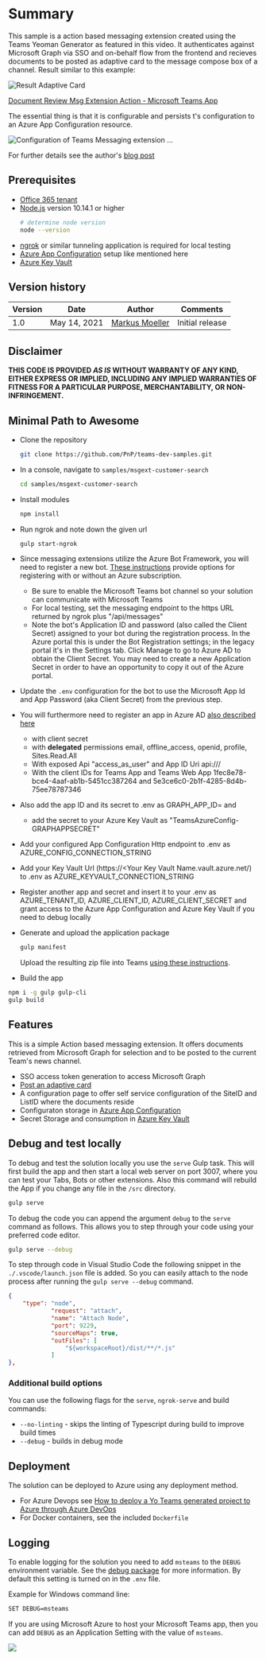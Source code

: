 # Summary

This sample is a action based messaging extension created using the Teams Yeoman Generator as featured in this video. It authenticates against Microsoft Graph via SSO and on-behalf flow from the frontend and recieves documents to be posted as adaptive card to the message compose box of a channel.
Result similar to this example:

![Result Adaptive Card](https://mmsharepoint.files.wordpress.com/2020/08/14pickedadaptivecardresult.png)

[Document Review Msg Extension Action - Microsoft Teams App](https://github.com/mmsharepoint/teams-dev-samples/tree/contribspfx/samples/msgext-graph-action-docreview)

The essential thing is that it is configurable and persists t's configuration to an Azure App Configuration resource.

![Configuration of Teams Messaging extension ...](https://mmsharepoint.files.wordpress.com/2021/05/08fetchtask_configurefirst.png?w=946)

For further details see the author's [blog post](https://mmsharepoint.wordpress.com/2021/05/17/configure-teams-applications-with-azure-app-configuration-nodejs/)

## Prerequisites

* [Office 365 tenant](https://dev.office.com/sharepoint/docs/spfx/set-up-your-development-environment)
* [Node.js](https://nodejs.org) version 10.14.1 or higher
    ```bash
    # determine node version
    node --version
    ```
* [ngrok](https://ngrok.com) or similar tunneling application is required for local testing
* [Azure App Configuration](https://docs.microsoft.com/en-us/azure/azure-app-configuration/quickstart-aspnet-core-app?tabs=core5x#create-an-app-configuration-store) setup like mentioned here
* [Azure Key Vault](https://docs.microsoft.com/en-us/azure/key-vault/general/)


## Version history

Version|Date|Author|Comments
-------|----|----|--------
1.0|May 14, 2021|[Markus Moeller](https://twitter.com/moeller2_0)|Initial release

## Disclaimer

**THIS CODE IS PROVIDED *AS IS* WITHOUT WARRANTY OF ANY KIND, EITHER EXPRESS OR IMPLIED, INCLUDING ANY IMPLIED WARRANTIES OF FITNESS FOR A PARTICULAR PURPOSE, MERCHANTABILITY, OR NON-INFRINGEMENT.**

## Minimal Path to Awesome
- Clone the repository

    ```bash
    git clone https://github.com/PnP/teams-dev-samples.git
    ```

- In a console, navigate to `samples/msgext-customer-search`

    ```bash
    cd samples/msgext-customer-search
    ```

- Install modules

    ```bash
    npm install
    ```
- Run ngrok and note down the given url

    ```bash
    gulp start-ngrok
    ```
- Since messaging extensions utilize the Azure Bot Framework, you will need to register a new bot. 
[These instructions](https://docs.microsoft.com/en-us/microsoftteams/platform/bots/how-to/create-a-bot-for-teams#register-your-web-service-with-the-bot-framework) provide options for registering with or without an Azure subscription. 
  - Be sure to enable the Microsoft Teams bot channel so your solution can communicate with Microsoft Teams
  - For local testing, set the messaging endpoint to the https URL returned by ngrok plus "/api/messages"
  - Note the bot's Application ID and password (also called the Client Secret) assigned to your bot during the registration process. In the Azure portal this is under the Bot Registration settings; in the legacy portal it's in the Settings tab. Click Manage to go to Azure AD to obtain the Client Secret. You may need to create a new Application Secret in order to have an opportunity to copy it out of the Azure portal. 
- Update the `.env` configuration for the bot to use the Microsoft App Id and App Password (aka Client Secret) from the previous step.
- You will furthermore need to register an app in Azure AD [also described here](https://mmsharepoint.wordpress.com/2020/07/03/a-microsoft-teams-messaging-extension-with-authentication-and-access-to-microsoft-graph-i/)
  - with client secret
  - with **delegated** permissions email, offline_access, openid, profile, Sites.Read.All
  - With exposed Api "access_as_user" and App ID Uri api://<NGrok-Url>/<App ID>
  - With the client IDs for Teams App and Teams Web App 1fec8e78-bce4-4aaf-ab1b-5451cc387264 and 5e3ce6c0-2b1f-4285-8d4b-75ee78787346
- Also add the app ID and its secret to .env as GRAPH_APP_ID= and 
    - add the secret to your Azure Key Vault as "TeamsAzureConfig-GRAPHAPPSECRET"
- Add your configured App Configuration Http endpoint to .env as AZURE_CONFIG_CONNECTION_STRING
- Add your Key Vault Url (https://<Your Key Vault Name.vault.azure.net/)  to .env as AZURE_KEYVAULT_CONNECTION_STRING
- Register another app and secret and insert it to your .env as AZURE_TENANT_ID, AZURE_CLIENT_ID, AZURE_CLIENT_SECRET and grant access to the Azure App Configuration and Azure Key Vault if you need to debug locally
- Generate and upload the application package
  ```bash
  gulp manifest
  ```
  Upload the resulting zip file into Teams [using these instructions](https://docs.microsoft.com/en-us/microsoftteams/platform/concepts/deploy-and-publish/apps-upload).

- Build the app
``` bash
npm i -g gulp gulp-cli
gulp build
```
## Features
This is a simple Action based messaging extension. It offers documents retrieved from Microsoft Graph for selection and to be posted to the current Team's news channel.
* SSO access token generation to access Microsoft Graph
* [Post an adaptive card](https://adaptivecards.io/)
* A configuration page to offer self service configuration of the SiteID and ListID where the documents reside
* Configuraton storage in [Azure App Configuration](https://github.com/Azure/azure-sdk-for-js/tree/master/sdk/appconfiguration/app-configuration)
* Secret Storage and consumption in [Azure Key Vault](https://github.com/Azure/azure-sdk-for-js/blob/master/sdk/keyvault/keyvault-secrets/samples/typescript/src/helloWorld.ts)


## Debug and test locally

To debug and test the solution locally you use the `serve` Gulp task. This will first build the app and then start a local web server on port 3007, where you can test your Tabs, Bots or other extensions. Also this command will rebuild the App if you change any file in the `/src` directory.

``` bash
gulp serve
```

To debug the code you can append the argument `debug` to the `serve` command as follows. This allows you to step through your code using your preferred code editor.

``` bash
gulp serve --debug
```

To step through code in Visual Studio Code the following snippet in the `./.vscode/launch.json` file is added. So you can easily attach to the node process after running the `gulp serve --debug` command.

``` json
{
    "type": "node",
            "request": "attach",
            "name": "Attach Node",
            "port": 9229,
            "sourceMaps": true,
            "outFiles": [
                "${workspaceRoot}/dist/**/*.js"
            ]
},
```

### Additional build options

You can use the following flags for the `serve`, `ngrok-serve` and build commands:

* `--no-linting` - skips the linting of Typescript during build to improve build times
* `--debug` - builds in debug mode

## Deployment

The solution can be deployed to Azure using any deployment method.

* For Azure Devops see [How to deploy a Yo Teams generated project to Azure through Azure DevOps](https://www.wictorwilen.se/blog/deploying-yo-teams-and-node-apps/)
* For Docker containers, see the included `Dockerfile`

## Logging

To enable logging for the solution you need to add `msteams` to the `DEBUG` environment variable. See the [debug package](https://www.npmjs.com/package/debug) for more information. By default this setting is turned on in the `.env` file.

Example for Windows command line:

``` bash
SET DEBUG=msteams
```

If you are using Microsoft Azure to host your Microsoft Teams app, then you can add `DEBUG` as an Application Setting with the value of `msteams`.

<img src="https://telemetry.sharepointpnp.com/teams-dev-samples/samples/msgext-graph-action-config" />